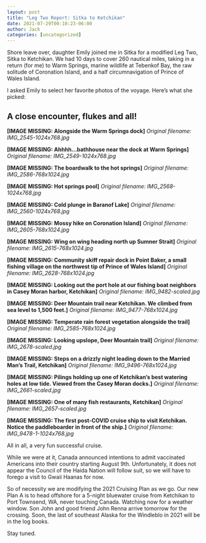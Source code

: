 ```yaml
---
layout: post
title: "Leg Two Report: Sitka to Ketchikan"
date: 2021-07-29T00:10:23-06:00
author: Jack
categories: [uncategorized]
---
```


Shore leave over, daughter Emily joined me in Sitka for a modified Leg Two, Sitka to Ketchikan. We had 10 days to cover 260 nautical miles, taking in a return (for me) to Warm Springs, marine wildlife at Tebenkof Bay, the raw solitude of Coronation Island, and a half circumnavigation of Prince of Wales Island.

I asked Emily to select her favorite photos of the voyage. Here’s what she picked:

## A close encounter, flukes and all!

<!-- IMAGE PLACEHOLDER
Original URL: http://windleblo.com/wp-content/uploads/2021/07/IMG_2545-1024x768.jpg
Filename: IMG_2545-1024x768.jpg
Date path: 2021/07/IMG_2545-1024x768.jpg
Caption: Alongside the Warm Springs dock
Instructions: Replace this comment with actual image upload
-->

**[IMAGE MISSING: Alongside the Warm Springs dock]**
*Original filename: IMG_2545-1024x768.jpg*

<!-- IMAGE PLACEHOLDER
Original URL: http://windleblo.com/wp-content/uploads/2021/07/IMG_2549-1024x768.jpg
Filename: IMG_2549-1024x768.jpg
Date path: 2021/07/IMG_2549-1024x768.jpg
Caption: Ahhhh…bathhouse near the dock at Warm Springs
Instructions: Replace this comment with actual image upload
-->

**[IMAGE MISSING: Ahhhh…bathhouse near the dock at Warm Springs]**
*Original filename: IMG_2549-1024x768.jpg*

<!-- IMAGE PLACEHOLDER
Original URL: http://windleblo.com/wp-content/uploads/2021/07/IMG_2586-768x1024.jpg
Filename: IMG_2586-768x1024.jpg
Date path: 2021/07/IMG_2586-768x1024.jpg
Caption: The boardwalk to the hot springs
Instructions: Replace this comment with actual image upload
-->

**[IMAGE MISSING: The boardwalk to the hot springs]**
*Original filename: IMG_2586-768x1024.jpg*

<!-- IMAGE PLACEHOLDER
Original URL: http://windleblo.com/wp-content/uploads/2021/07/IMG_2568-1024x768.jpg
Filename: IMG_2568-1024x768.jpg
Date path: 2021/07/IMG_2568-1024x768.jpg
Caption: Hot springs pool
Instructions: Replace this comment with actual image upload
-->

**[IMAGE MISSING: Hot springs pool]**
*Original filename: IMG_2568-1024x768.jpg*

<!-- IMAGE PLACEHOLDER
Original URL: http://windleblo.com/wp-content/uploads/2021/07/IMG_2560-1024x768.jpg
Filename: IMG_2560-1024x768.jpg
Date path: 2021/07/IMG_2560-1024x768.jpg
Caption: Cold plunge in Baranof Lake
Instructions: Replace this comment with actual image upload
-->

**[IMAGE MISSING: Cold plunge in Baranof Lake]**
*Original filename: IMG_2560-1024x768.jpg*

<!-- IMAGE PLACEHOLDER
Original URL: http://windleblo.com/wp-content/uploads/2021/07/IMG_2605-768x1024.jpg
Filename: IMG_2605-768x1024.jpg
Date path: 2021/07/IMG_2605-768x1024.jpg
Caption: Mossy hike on Coronation Island
Instructions: Replace this comment with actual image upload
-->

**[IMAGE MISSING: Mossy hike on Coronation Island]**
*Original filename: IMG_2605-768x1024.jpg*

<!-- IMAGE PLACEHOLDER
Original URL: http://windleblo.com/wp-content/uploads/2021/07/IMG_2615-768x1024.jpg
Filename: IMG_2615-768x1024.jpg
Date path: 2021/07/IMG_2615-768x1024.jpg
Caption: Wing on wing heading north up Sumner Strait
Instructions: Replace this comment with actual image upload
-->

**[IMAGE MISSING: Wing on wing heading north up Sumner Strait]**
*Original filename: IMG_2615-768x1024.jpg*

<!-- IMAGE PLACEHOLDER
Original URL: http://windleblo.com/wp-content/uploads/2021/07/IMG_2628-768x1024.jpg
Filename: IMG_2628-768x1024.jpg
Date path: 2021/07/IMG_2628-768x1024.jpg
Caption: Community skiff repair dock in Point Baker, a small fishing village on the northwest tip of Prince of Wales Island
Instructions: Replace this comment with actual image upload
-->

**[IMAGE MISSING: Community skiff repair dock in Point Baker, a small fishing village on the northwest tip of Prince of Wales Island]**
*Original filename: IMG_2628-768x1024.jpg*

<!-- IMAGE PLACEHOLDER
Original URL: http://windleblo.com/wp-content/uploads/2021/07/IMG_9482-scaled.jpg
Filename: IMG_9482-scaled.jpg
Date path: 2021/07/IMG_9482-scaled.jpg
Caption: Looking out the port hole at our fishing boat neighbors in Casey Moran harbor, Ketchikan
Instructions: Replace this comment with actual image upload
-->

**[IMAGE MISSING: Looking out the port hole at our fishing boat neighbors in Casey Moran harbor, Ketchikan]**
*Original filename: IMG_9482-scaled.jpg*

<!-- IMAGE PLACEHOLDER
Original URL: http://windleblo.com/wp-content/uploads/2021/07/IMG_9477-768x1024.jpg
Filename: IMG_9477-768x1024.jpg
Date path: 2021/07/IMG_9477-768x1024.jpg
Caption: Deer Mountain trail near Ketchikan. We climbed from sea level to 1,500 feet.
Instructions: Replace this comment with actual image upload
-->

**[IMAGE MISSING: Deer Mountain trail near Ketchikan. We climbed from sea level to 1,500 feet.]**
*Original filename: IMG_9477-768x1024.jpg*

<!-- IMAGE PLACEHOLDER
Original URL: http://windleblo.com/wp-content/uploads/2021/07/IMG_2585-768x1024.jpg
Filename: IMG_2585-768x1024.jpg
Date path: 2021/07/IMG_2585-768x1024.jpg
Caption: Temperate rain forest vegetation alongside the trail
Instructions: Replace this comment with actual image upload
-->

**[IMAGE MISSING: Temperate rain forest vegetation alongside the trail]**
*Original filename: IMG_2585-768x1024.jpg*

<!-- IMAGE PLACEHOLDER
Original URL: http://windleblo.com/wp-content/uploads/2021/07/IMG_2678-scaled.jpg
Filename: IMG_2678-scaled.jpg
Date path: 2021/07/IMG_2678-scaled.jpg
Caption: Looking upslope, Deer Mountain trail
Instructions: Replace this comment with actual image upload
-->

**[IMAGE MISSING: Looking upslope, Deer Mountain trail]**
*Original filename: IMG_2678-scaled.jpg*

<!-- IMAGE PLACEHOLDER
Original URL: http://windleblo.com/wp-content/uploads/2021/07/IMG_9496-768x1024.jpg
Filename: IMG_9496-768x1024.jpg
Date path: 2021/07/IMG_9496-768x1024.jpg
Caption: Steps on a drizzly night leading down to the Married Man’s Trail, Ketchikan
Instructions: Replace this comment with actual image upload
-->

**[IMAGE MISSING: Steps on a drizzly night leading down to the Married Man’s Trail, Ketchikan]**
*Original filename: IMG_9496-768x1024.jpg*

<!-- IMAGE PLACEHOLDER
Original URL: http://windleblo.com/wp-content/uploads/2021/07/IMG_2661-scaled.jpg
Filename: IMG_2661-scaled.jpg
Date path: 2021/07/IMG_2661-scaled.jpg
Caption: Pilings holding up one of Ketchikan’s best watering holes at low tide. Viewed from the Casey Moran docks.
Instructions: Replace this comment with actual image upload
-->

**[IMAGE MISSING: Pilings holding up one of Ketchikan’s best watering holes at low tide. Viewed from the Casey Moran docks.]**
*Original filename: IMG_2661-scaled.jpg*

<!-- IMAGE PLACEHOLDER
Original URL: http://windleblo.com/wp-content/uploads/2021/07/IMG_2657-scaled.jpg
Filename: IMG_2657-scaled.jpg
Date path: 2021/07/IMG_2657-scaled.jpg
Caption: One of many fish restaurants, Ketchikan
Instructions: Replace this comment with actual image upload
-->

**[IMAGE MISSING: One of many fish restaurants, Ketchikan]**
*Original filename: IMG_2657-scaled.jpg*

<!-- IMAGE PLACEHOLDER
Original URL: http://windleblo.com/wp-content/uploads/2021/07/IMG_9478-1-1024x768.jpg
Filename: IMG_9478-1-1024x768.jpg
Date path: 2021/07/IMG_9478-1-1024x768.jpg
Caption: The first post-COVID cruise ship to visit Ketchikan. Notice the paddleboarder in front of the ship.
Instructions: Replace this comment with actual image upload
-->

**[IMAGE MISSING: The first post-COVID cruise ship to visit Ketchikan. Notice the paddleboarder in front of the ship.]**
*Original filename: IMG_9478-1-1024x768.jpg*

All in all, a very fun successful cruise.

While we were at it, Canada announced intentions to admit vaccinated Americans into their country starting August 9th. Unfortunately, it does not appear the Council of the Haida Nation will follow suit, so we will have to forego a visit to Gwaii Haanas for now.

So of necessity we are modifying the 2021 Cruising Plan as we go. Our new Plan A is to head offshore for a 5-night bluewater cruise from Ketchikan to Port Townsend, WA, never touching Canada. Watching now for a weather window. Son John and good friend John Renna arrive tomorrow for the crossing. Soon, the last of southeast Alaska for the Windleblo in 2021 will be in the log books.

Stay tuned.